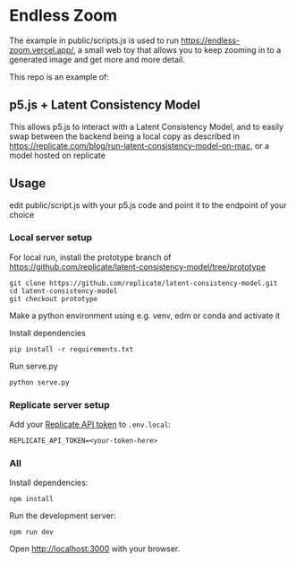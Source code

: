 # Endless Zoom

The example in public/scripts.js is used to run https://endless-zoom.vercel.app/, a small web toy that allows you to keep zooming in to a generated image and get more and more detail.


This repo is an example of:

## p5.js + Latent Consistency Model

This allows p5.js to interact with a Latent Consistency Model, and to easily swap between the backend being a local copy as described in https://replicate.com/blog/run-latent-consistency-model-on-mac, or a model hosted on replicate

## Usage

edit public/script.js with your p5.js code and point it to the endpoint of your choice

### Local server setup
For local run, install the prototype branch of https://github.com/replicate/latent-consistency-model/tree/prototype

```console
git clone https://github.com/replicate/latent-consistency-model.git
cd latent-consistency-model
git checkout prototype
```

Make a python environment using e.g. venv, edm or conda and activate it

Install dependencies
```console
pip install -r requirements.txt
```

Run serve.py
```
python serve.py
```

### Replicate server setup

Add your [Replicate API token](https://replicate.com/account#token) to `.env.local`:

```
REPLICATE_API_TOKEN=<your-token-here>
```

### All


Install dependencies:

```console
npm install
```

Run the development server:

```console
npm run dev
```

Open [http://localhost:3000](http://localhost:3000) with your browser.
